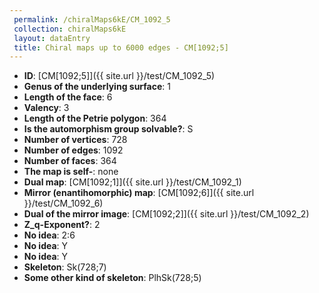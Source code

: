 ```yaml
--- 
 permalink: /chiralMaps6kE/CM_1092_5 
 collection: chiralMaps6kE
 layout: dataEntry
 title: Chiral maps up to 6000 edges - CM[1092;5]
---
```


- **ID**: [CM[1092;5]]({{ site.url }}/test/CM_1092_5)
- **Genus of the underlying surface**: 1
- **Length of the face**: 6
- **Valency**: 3
- **Length of the Petrie polygon**: 364
- **Is the automorphism group solvable?**: S
- **Number of vertices**: 728
- **Number of edges**: 1092
- **Number of faces**: 364
- **The map is self-**: none
- **Dual map**: [CM[1092;1]]({{ site.url }}/test/CM_1092_1)
- **Mirror (enantihomorphic) map**: [CM[1092;6]]({{ site.url }}/test/CM_1092_6)
- **Dual of the mirror image**: [CM[1092;2]]({{ site.url }}/test/CM_1092_2)
- **Z_q-Exponent?**: 2
- **No idea**:  2:6
- **No idea**: Y
- **No idea**: Y
- **Skeleton**: Sk(728;7)
- **Some other kind of skeleton**: PlhSk(728;5)
